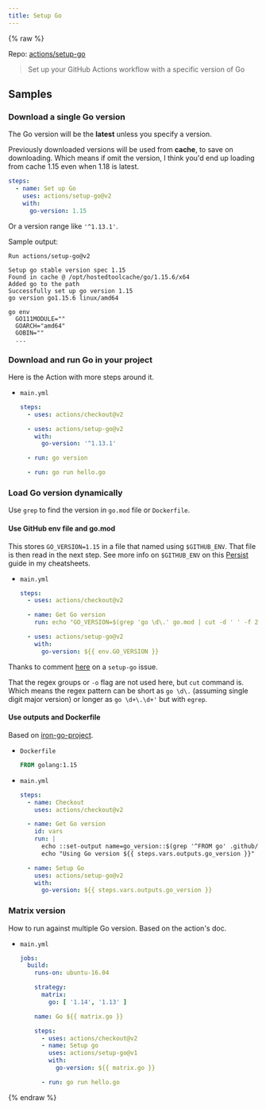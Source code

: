 ```yaml
---
title: Setup Go
---
```


{% raw %}

Repo: [actions/setup-go](https://github.com/actions/setup-go)

> Set up your GitHub Actions workflow with a specific version of Go


## Samples

### Download a single Go version

The Go version will be the **latest** unless you specify a version.

Previously downloaded versions will be used from **cache**, to save on downloading. Which means if omit the version, I think you'd end up loading from cache 1.15 even when 1.18 is latest.

```yaml
steps:
  - name: Set up Go
    uses: actions/setup-go@v2
    with:
      go-version: 1.15
```

Or a version range like `'^1.13.1'`.

Sample output:

```
Run actions/setup-go@v2

Setup go stable version spec 1.15
Found in cache @ /opt/hostedtoolcache/go/1.15.6/x64
Added go to the path
Successfully set up go version 1.15
go version go1.15.6 linux/amd64

go env
  GO111MODULE=""
  GOARCH="amd64"
  GOBIN=""
  ...
```

### Download and run Go in your project

Here is the Action with more steps around it.

- `main.yml`
    ```yaml
    steps:
      - uses: actions/checkout@v2

      - uses: actions/setup-go@v2
        with:
          go-version: '^1.13.1'

      - run: go version

      - run: go run hello.go
    ```

### Load Go version dynamically

Use `grep` to find the version in `go.mod` file or `Dockerfile`.

#### Use GitHub env file and go.mod

This stores `GO_VERSION=1.15` in a file that named using `$GITHUB_ENV`. That file is then read in the next step. See more info on `$GITHUB_ENV` on this [Persist](https://michaelcurrin.github.io/dev-cheatsheets/cheatsheets/ci-cd/github-actions/persist.html) guide in my cheatsheets.

- `main.yml`
    ```yaml
    steps:
      - uses: actions/checkout@v2

      - name: Get Go version
        run: echo "GO_VERSION=$(grep 'go \d\.' go.mod | cut -d ' ' -f 2)" >> $GITHUB_ENV

      - uses: actions/setup-go@v2
        with:
          go-version: ${{ env.GO_VERSION }}
    ```

Thanks to comment [here](https://github.com/actions/setup-go/issues/23#issuecomment-732276072) on a `setup-go` issue.

That the regex groups or `-o` flag are not used here, but `cut` command is. Which means the regex pattern can be short as `go \d\.` (assuming single digit major version) or longer as `go \d+\.\d+'` but with `egrep`.

#### Use outputs and Dockerfile

Based on [iron-go-project](https://github.com/ironpeakservices/iron-go-project/blob/master/.github/workflows/build.yml).

- `Dockerfile`
    ```Dockerfile
    FROM golang:1.15
    ```
- `main.yml`
    ```yaml
    steps:
      - name: Checkout
        uses: actions/checkout@v2

      - name: Get Go version
        id: vars
        run: |
          echo ::set-output name=go_version::$(grep '^FROM go' .github/go/Dockerfile | cut -d ' ' -f 2 | cut -d ':' -f 2)
          echo "Using Go version ${{ steps.vars.outputs.go_version }}"

      - name: Setup Go
        uses: actions/setup-go@v2
        with:
          go-version: ${{ steps.vars.outputs.go_version }}
    ```

### Matrix version

How to run against multiple Go version. Based on the action's doc.

- `main.yml`
    ```yaml
    jobs:
      build:
        runs-on: ubuntu-16.04

        strategy:
          matrix:
            go: [ '1.14', '1.13' ]

        name: Go ${{ matrix.go }}

        steps:
          - uses: actions/checkout@v2
          - name: Setup go
            uses: actions/setup-go@v1
            with:
              go-version: ${{ matrix.go }}

          - run: go run hello.go
    ```

{% endraw %}
